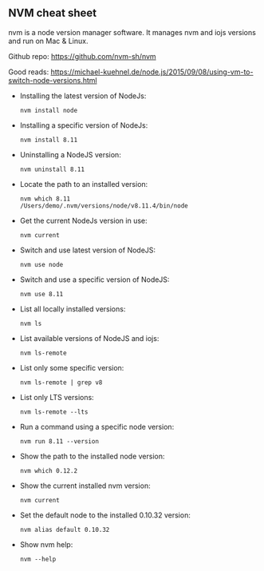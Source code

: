 ## NVM cheat sheet



nvm is a node version manager software. It manages nvm and iojs versions and run on Mac & Linux.

Github repo: https://github.com/nvm-sh/nvm

Good reads: https://michael-kuehnel.de/node.js/2015/09/08/using-vm-to-switch-node-versions.html

* Installing the latest version of NodeJs:

      nvm install node

* Installing a specific version of NodeJs:

      nvm install 8.11

* Uninstalling a NodeJS version:

      nvm uninstall 8.11

* Locate the path to an installed version:

      nvm which 8.11
      /Users/demo/.nvm/versions/node/v8.11.4/bin/node

* Get the current NodeJs version in use:

      nvm current

* Switch and use latest version of NodeJS:

      nvm use node

* Switch and use a specific version of NodeJS:

      nvm use 8.11

* List all locally installed versions:

      nvm ls

* List available versions of NodeJS and iojs:

      nvm ls-remote

* List only some specific version:

      nvm ls-remote | grep v8

* List only LTS versions:

      nvm ls-remote --lts

* Run a command using a specific node version:

      nvm run 8.11 --version

* Show the path to the installed node version:

      nvm which 0.12.2              

* Show the current installed nvm version:

      nvm current                   

* Set the default node to the installed 0.10.32 version:

      nvm alias default 0.10.32     

* Show nvm help:

      nvm --help                 
